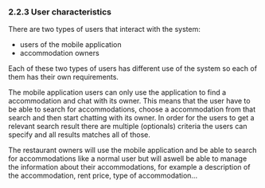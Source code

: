 ### 2.2.3 User characteristics

There are two types of users that interact with the system: 
 - users of the mobile application
 - accommodation owners

Each of these two types of users has different use of the system so each of 
them has their own requirements.

The mobile application users can only use the application to find a accommodation and chat with its owner.
This means that the user have to be able to search for accommodations, choose a accommodation from that search and then start chatting with its owner.
In order for the users to get a relevant search result there are multiple (optionals) criteria the users can specify and all results matches all of those.

The restaurant owners will use the mobile application and be able to search for accommodations like a normal user but will aswell be able to manage the information about their accommodations, for example a description of the accommodation, rent price, type of accommodation... 
